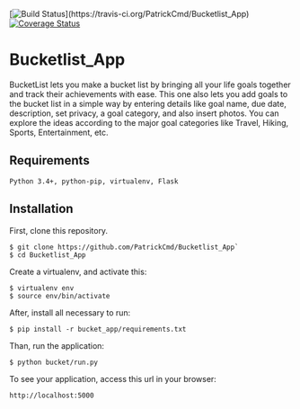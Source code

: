 [![Build Status](https://travis-ci.org/PatrickCmd/Bucketlist_App.svg?)](https://travis-ci.org/PatrickCmd/Bucketlist_App)
[![Coverage Status](https://coveralls.io/repos/github/PatrickCmd/Bucketlist_App/badge.svg)](https://coveralls.io/github/PatrickCmd/Bucketlist_Ap)
# Bucketlist_App
BucketList lets you make a bucket list by bringing all your life goals together and track their achievements
with ease. This one also lets you add goals to the bucket list in a simple way by entering details like goal
name, due date, description, set privacy, a goal category, and also insert photos. You can explore the ideas
according to the major goal categories like Travel, Hiking, Sports, Entertainment, etc.

## Requirements

`Python 3.4+, python-pip, virtualenv, Flask`

## Installation

First, clone this repository.

```
$ git clone https://github.com/PatrickCmd/Bucketlist_App`
$ cd Bucketlist_App
```
Create a virtualenv, and activate this:

```
$ virtualenv env
$ source env/bin/activate
```
After, install all necessary to run:

```
$ pip install -r bucket_app/requirements.txt
```
Than, run the application:

```
$ python bucket/run.py
```
To see your application, access this url in your browser:

`http://localhost:5000`
